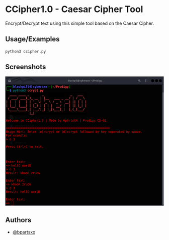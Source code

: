 
# CCipher1.0 - Caesar Cipher Tool

Encrypt/Decrypt text using this simple tool based on the Caesar Cipher.

## Usage/Examples

```
python3 ccipher.py 

```


## Screenshots

![App Screenshot](https://raw.githubusercontent.com/bpartsxx/Prodigy_CS_01/main/ccipher.png)


## Authors

- [@bpartsxx](https://www.github.com/bpartsxx)

